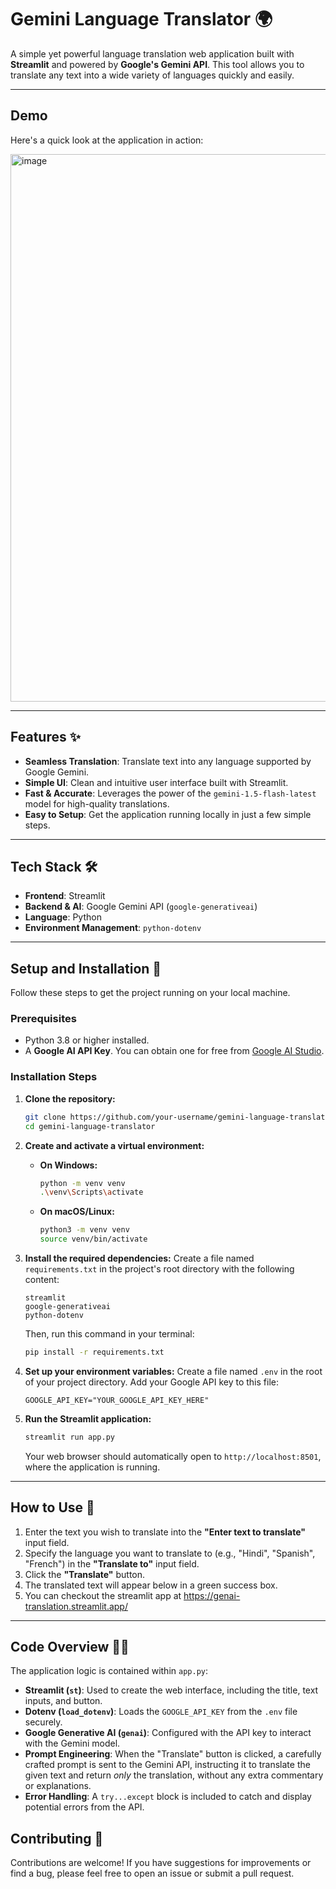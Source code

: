# Gemini Language Translator 🌍

A simple yet powerful language translation web application built with **Streamlit** and powered by **Google's Gemini API**. This tool allows you to translate any text into a wide variety of languages quickly and easily.

[](https://www.python.org/)
[](https://streamlit.io/)
[](https://www.google.com/search?q=https://ai.google/gemini/)

-----

## Demo

Here's a quick look at the application in action:

<img width="1919" height="876" alt="image" src="https://github.com/user-attachments/assets/f58a1588-342b-4bb2-8952-778c7c7307a5" />


-----

## Features ✨

  - **Seamless Translation**: Translate text into any language supported by Google Gemini.
  - **Simple UI**: Clean and intuitive user interface built with Streamlit.
  - **Fast & Accurate**: Leverages the power of the `gemini-1.5-flash-latest` model for high-quality translations.
  - **Easy to Setup**: Get the application running locally in just a few simple steps.

-----

## Tech Stack 🛠️

  - **Frontend**: Streamlit
  - **Backend & AI**: Google Gemini API (`google-generativeai`)
  - **Language**: Python
  - **Environment Management**: `python-dotenv`

-----

## Setup and Installation 🚀

Follow these steps to get the project running on your local machine.

### Prerequisites

  - Python 3.8 or higher installed.
  - A **Google AI API Key**. You can obtain one for free from [Google AI Studio](https://aistudio.google.com/app/apikey).

### Installation Steps

1.  **Clone the repository:**

    ```bash
    git clone https://github.com/your-username/gemini-language-translator.git
    cd gemini-language-translator
    ```

2.  **Create and activate a virtual environment:**

      - **On Windows:**
        ```bash
        python -m venv venv
        .\venv\Scripts\activate
        ```
      - **On macOS/Linux:**
        ```bash
        python3 -m venv venv
        source venv/bin/activate
        ```

3.  **Install the required dependencies:**
    Create a file named `requirements.txt` in the project's root directory with the following content:

    ```
    streamlit
    google-generativeai
    python-dotenv
    ```

    Then, run this command in your terminal:

    ```bash
    pip install -r requirements.txt
    ```

4.  **Set up your environment variables:**
    Create a file named `.env` in the root of your project directory. Add your Google API key to this file:

    ```
    GOOGLE_API_KEY="YOUR_GOOGLE_API_KEY_HERE"
    ```

5.  **Run the Streamlit application:**

    ```bash
    streamlit run app.py
    ```

    Your web browser should automatically open to `http://localhost:8501`, where the application is running.

-----

## How to Use 📝

1.  Enter the text you wish to translate into the **"Enter text to translate"** input field.
2.  Specify the language you want to translate to (e.g., "Hindi", "Spanish", "French") in the **"Translate to"** input field.
3.  Click the **"Translate"** button.
4.  The translated text will appear below in a green success box.
5.  You can checkout the streamlit app at https://genai-translation.streamlit.app/

-----

## Code Overview 🧑‍💻

The application logic is contained within `app.py`:

  - **Streamlit (`st`)**: Used to create the web interface, including the title, text inputs, and button.
  - **Dotenv (`load_dotenv`)**: Loads the `GOOGLE_API_KEY` from the `.env` file securely.
  - **Google Generative AI (`genai`)**: Configured with the API key to interact with the Gemini model.
  - **Prompt Engineering**: When the "Translate" button is clicked, a carefully crafted prompt is sent to the Gemini API, instructing it to translate the given text and return *only* the translation, without any extra commentary or explanations.
  - **Error Handling**: A `try...except` block is included to catch and display potential errors from the API.

## Contributing 🤝

Contributions are welcome! If you have suggestions for improvements or find a bug, please feel free to open an issue or submit a pull request.
